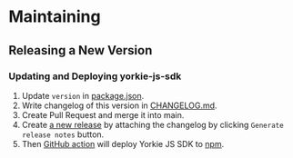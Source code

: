 # Maintaining

## Releasing a New Version

### Updating and Deploying yorkie-js-sdk

1. Update `version` in [package.json](https://github.com/yorkie-team/yorkie-js-sdk/blob/main/package.json#L3).
2. Write changelog of this version in [CHANGELOG.md](https://github.com/yorkie-team/yorkie/blob/main/CHANGELOG.md).
3. Create Pull Request and merge it into main.
4. Create [a new release](https://github.com/yorkie-team/yorkie-js-sdk/releases/new) by attaching the changelog by clicking `Generate release notes` button.
5. Then [GitHub action](https://github.com/yorkie-team/yorkie-js-sdk/blob/main/.github/workflows/npm-publish.yml) will deploy Yorkie JS SDK to [npm](https://www.npmjs.com/package/yorkie-js-sdk).
